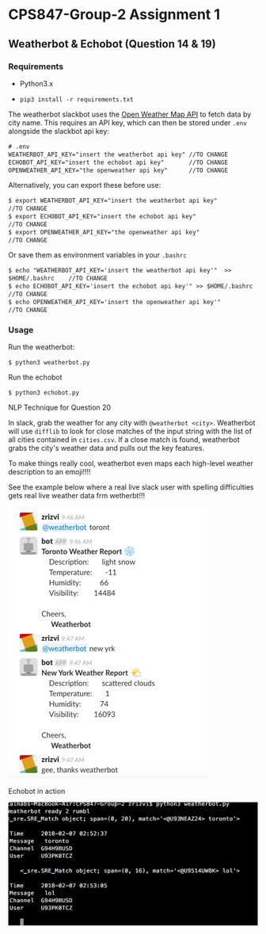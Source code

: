 # CPS847-Group-2 Assignment 1


## Weatherbot & Echobot (Question 14 & 19)


### Requirements

* Python3.x

* `pip3 install -r requirements.txt`


The weatherbot slackbot uses the [Open Weather Map API](https://openweathermap.org) to fetch data by city name. This requires an API key, which can then be stored under `.env` alongside
the slackbot api key:



```
# .env
WEATHERBOT_API_KEY="insert the weatherbot api key" //TO CHANGE
ECHOBOT_API_KEY="insert the echobot api key"       //TO CHANGE
OPENWEATHER_API_KEY="the openweather api key"      //TO CHANGE
```

Alternatively, you can export these before use:

```
$ export WEATHERBOT_API_KEY="insert the weatherbot api key"        //TO CHANGE
$ export ECHOBOT_API_KEY="insert the echobot api key"              //TO CHANGE
$ export OPENWEATHER_API_KEY="the openweather api key"             //TO CHANGE

```

Or save them as environment variables in your `.bashrc`


```
$ echo "WEATHERBOT_API_KEY='insert the weatherbot api key'"  >> $HOME/.bashrc    //TO CHANGE
$ echo ECHOBOT_API_KEY='insert the echobot api key'" >> $HOME/.bashrc            //TO CHANGE
$ echo OPENWEATHER_API_KEY='insert the openweather api key'"                     //TO CHANGE

```


### Usage


Run the weatherbot: 

```
$ python3 weatherbot.py
```
Run the echobot
```
$ python3 echobot.py
```

NLP Technique for Question 20

In slack, grab the weather for any city with `@weatherbot <city>`. Weatherbot will use `difflib` to look for close matches of the input string with the list of all cities contained in `cities.csv`. If a close match is found, weatherbot grabs the city's weather data and pulls out the key features. 

To make things really cool, weatherbot even maps each high-level weather description to an emoji!!!!

See the example below where a real live slack user with spelling difficulties gets real live weather data frm wetherbt!!!



![img](weatherbot.png)

Echobot in action

![img](echobot.png)
